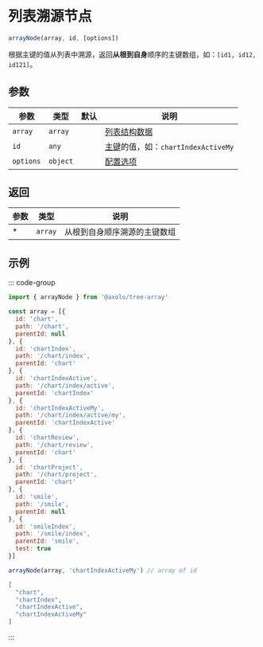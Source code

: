 # 列表溯源节点

```js
arrayNode(array, id, [options])
```

根据主键的值从列表中溯源，返回**从根到自身**顺序的主键数组，如：`[id1, id12, id121]`。

## 参数

|   参数    |   类型   | 默认 |                        说明                         |
| --------- | -------- | ---- | --------------------------------------------------- |
| `array`   | `array`  |      | [列表结构数据](./param.md#array)                    |
| `id`      | `any`    |      | [主键](./param.md#id)的值，如：`chartIndexActiveMy` |
| `options` | `object` |      | [配置选项](./param.md#options)                      |

## 返回

| 参数 |  类型   |             说明             |
| ---- | ------- | ---------------------------- |
| *    | `array` | 从根到自身顺序溯源的主键数组 |

## 示例

::: code-group
```js [调用]
import { arrayNode } from '@axolo/tree-array'

const array = [{
  id: 'chart',
  path: '/chart',
  parentId: null
}, {
  id: 'chartIndex',
  path: '/chart/index',
  parentId: 'chart'
}, {
  id: 'chartIndexActive',
  path: '/chart/index/active',
  parentId: 'chartIndex'
}, {
  id: 'chartIndexActiveMy',
  path: '/chart/index/active/my',
  parentId: 'chartIndexActive'
}, {
  id: 'chartReview',
  path: '/chart/review',
  parentId: 'chart'
}, {
  id: 'chartProject',
  path: '/chart/project',
  parentId: 'chart'
}, {
  id: 'smile',
  path: '/smile',
  parentId: null
}, {
  id: 'smileIndex',
  path: '/smile/index',
  parentId: 'smile',
  test: true
}]

arrayNode(array, 'chartIndexActiveMy') // array of id
```

```json [结果]
[
  "chart",
  "chartIndex",
  "chartIndexActive",
  "chartIndexActiveMy"
]
```
:::
